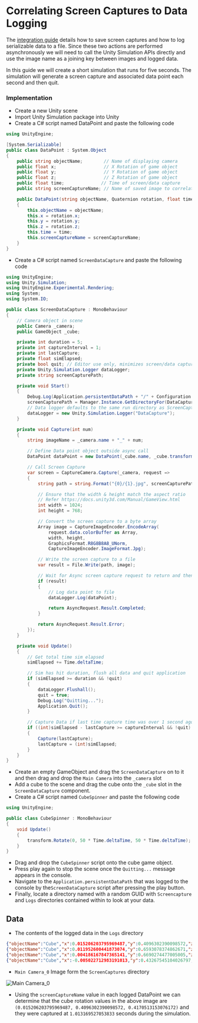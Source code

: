 # Correlating Screen Captures to Data Logging
 The [integration guide](integrate.md) details how to save screen captures and how to log serializable data to a file.
 Since these two actions are performed asynchronously we will need to call the Unity Simulation APIs directly and use the image name as a joining key between images and logged data.


In this guide we will create a short simulation that runs for five seconds. The simulation will generate a screen capture and associated data point each second and then quit.
 ### Implementation
 - Create a new Unity scene
 - Import Unity Simulation package into Unity
 - Create a C# script named DataPoint and paste the following code
```csharp
using UnityEngine;

[System.Serializable]
public class DataPoint : System.Object
{
    public string objectName;        // Name of displaying camera
    public float x;                  // X Rotation of game object
    public float y;                  // Y Rotation of game object
    public float z;                  // Z Rotation of game object
    public float time;              // Time of screen/data capture
    public string screenCaptureName; // Name of saved image to correlate data

    public DataPoint(string objectName, Quaternion rotation, float time, string screenCaptureName)
    {
        this.objectName = objectName;
        this.x = rotation.x;
        this.y = rotation.y;
        this.z = rotation.z;
        this.time = time;
        this.screenCaptureName = screenCaptureName;
    }
}
```
- Create a C# script named `ScreenDataCapture` and paste the following code

```csharp
using UnityEngine;
using Unity.Simulation;
using UnityEngine.Experimental.Rendering;
using System;
using System.IO;

public class ScreenDataCapture : MonoBehaviour
{
    // Camera object in scene
    public Camera _camera;
    public GameObject _cube;

    private int duration = 5;
    private int captureInterval = 1;
    private int lastCapture;
    private float simElapsed;
    private bool quit; // Editor use only, minimizes screen/data captures
    private Unity.Simulation.Logger dataLogger;
    private string screenCapturePath;

    private void Start()
    {
        Debug.Log(Application.persistentDataPath + "/" + Configuration.Instance.GetAttemptId());
        screenCapturePath = Manager.Instance.GetDirectoryFor(DataCapturePaths.ScreenCapture);
        // Data logger defaults to the same run directory as ScreenCapture
        dataLogger = new Unity.Simulation.Logger("DataCapture");
    }

    private void Capture(int num)
    {
        string imageName = _camera.name + "_" + num;

        // Define Data point object outside async call
        DataPoint dataPoint = new DataPoint(_cube.name, _cube.transform.rotation, simElapsed, imageName);

        // Call Screen Capture
        var screen = CaptureCamera.Capture(_camera, request =>
        {
            string path = string.Format("{0}/{1}.jpg", screenCapturePath, imageName);

            // Ensure that the width & height match the aspect ratio
            // Refer https://docs.unity3d.com/Manual/GameView.html
            int width = 1024;
            int height = 768;

            // Convert the screen capture to a byte array
            Array image = CaptureImageEncoder.EncodeArray(
                request.data.colorBuffer as Array,
                width, height,
                GraphicsFormat.R8G8B8A8_UNorm,
                CaptureImageEncoder.ImageFormat.Jpg);

            // Write the screen capture to a file
            var result = File.Write(path, image);

            // Wait for Async screen capture request to return and then log data point
            if (result)
            {
                // Log data point to file
                dataLogger.Log(dataPoint);

                return AsyncRequest.Result.Completed;
            }

            return AsyncRequest.Result.Error;
        });
    }

    private void Update()
    {
        // Get total time sim elapsed
        simElapsed += Time.deltaTime;

        // Sim has hit duration, flush all data and quit application
        if (simElapsed >= duration && !quit)
        {
            dataLogger.Flushall();
            quit = true;
            Debug.Log("Quitting...");
            Application.Quit();
        }

        // Capture Data if last time capture time was over 1 second ago
        if ((int)simElapsed - lastCapture >= captureInterval && !quit)
        {
            Capture(lastCapture);
            lastCapture = (int)simElapsed;
        }
    }
}
```

- Create an empty GameObject and drag the `ScreenDataCapture` on to it and then drag and drop the `Main Camera` into the `_camera` slot
- Add a cube to the scene and drag the cube onto the `_cube` slot  in the `ScreenDataCapture`  component.
- Create a C# script named `CubeSpinner` and paste the following code

```csharp
using UnityEngine;

public class CubeSpinner : MonoBehaviour
{
    void Update()
    {
        transform.Rotate(0, 50 * Time.deltaTime, 50 * Time.deltaTime);
    }
}
```
- Drag and drop the `CubeSpinner` script onto the cube game object.
- Press play again to stop the scene once the `Quitting...` message appears in the console.
- Navigate to the `Application.persistentDataPath` that was logged to the console by the`ScreenDataCapture` script after pressing the play button.
- Finally, locate a directory named with a random GUID with `Screencapture` and `Logs` directories contained within to look at your data.

## Data
- The contents of the logged data in the `Logs` directory
```json
{"objectName":"Cube","x":0.015206203795969487,"y":0.4096302390098572,"z":0.4170513153076172,"time":1.013169527053833,"screenCaptureName":"Main Camera_0"}
{"objectName":"Cube","x":0.011952600441873074,"y":0.6593078374862671,"z":0.6751770973205566,"time":2.000636339187622,"screenCaptureName":"Main Camera_1"}
{"objectName":"Cube","x":0.004186167847365141,"y":0.6690274477005005,"z":0.6876687407493591,"time":3.0099940299987795,"screenCaptureName":"Main Camera_2"}
{"objectName":"Cube","x":-0.005022712983191013,"y":0.43267545104026797,"z":0.44719454646110537,"time":4.004084587097168,"screenCaptureName":"Main Camera_3"}
```

- `Main Camera_0` Image form the `ScreenCaptures` directory

![Main Camera_0](images/screen_data_0.jpg "Main Camera_0")

- Using the `screenCaptureName` value in each logged DataPoint we can determine that the cube rotation values in the above image are
`(0.015206203795969487, 0.4096302390098572, 0.4170513153076172)` and they were captured at `1.013169527053833` seconds during the simulation.
